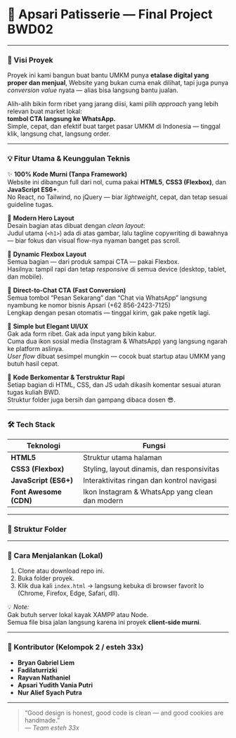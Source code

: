 # 🍪 Apsari Patisserie — Final Project BWD02
---

### 🎯 Visi Proyek

Proyek ini kami bangun buat bantu UMKM punya **etalase digital yang proper dan menjual**, Website yang bukan cuma enak dilihat, tapi juga punya *conversion value* nyata — alias bisa langsung bantu jualan.

Alih-alih bikin form ribet yang jarang diisi, kami pilih *approach* yang lebih relevan buat market lokal:  
**tombol CTA langsung ke WhatsApp.**  
Simple, cepat, dan efektif buat target pasar UMKM di Indonesia — tinggal klik, langsung chat, langsung order.

---

### 💡 Fitur Utama & Keunggulan Teknis

✨ **100% Kode Murni (Tanpa Framework)**  
Website ini dibangun full dari nol, cuma pakai **HTML5**, **CSS3 (Flexbox)**, dan **JavaScript ES6+**.  
No React, no Tailwind, no jQuery — biar *lightweight*, cepat, dan tetap sesuai guideline tugas.

🎨 **Modern Hero Layout**  
Desain bagian atas dibuat dengan *clean layout*:  
Judul utama (`<h1>`) ada di atas gambar, lalu tagline copywriting di bawahnya — biar fokus dan visual flow-nya nyaman banget pas scroll.

📱 **Dynamic Flexbox Layout**  
Semua bagian — dari produk sampai CTA — pakai Flexbox.  
Hasilnya: tampil rapi dan tetap *responsive* di semua device (desktop, tablet, dan mobile).

💬 **Direct-to-Chat CTA (Fast Conversion)**  
Semua tombol “Pesan Sekarang” dan “Chat via WhatsApp” langsung nyambung ke nomor bisnis Apsari (+62 856-2423-7125)  
Lengkap dengan pesan otomatis — tinggal kirim, gak pake ngetik lagi.

🧁 **Simple but Elegant UI/UX**  
Gak ada form ribet. Gak ada input yang bikin kabur.  
Cuma dua ikon sosial media (Instagram & WhatsApp) yang langsung ngarah ke platform aslinya.  
*User flow* dibuat sesimpel mungkin — cocok buat startup atau UMKM yang butuh hasil cepat.

🧩 **Kode Berkomentar & Terstruktur Rapi**  
Setiap bagian di HTML, CSS, dan JS udah dikasih komentar sesuai aturan tugas kuliah BWD.  
Struktur folder juga bersih dan gampang dibaca dosen 😎.

---

### 🛠️ Tech Stack

| Teknologi | Fungsi |
|------------|---------|
| **HTML5** | Struktur utama halaman |
| **CSS3 (Flexbox)** | Styling, layout dinamis, dan responsivitas |
| **JavaScript (ES6+)** | Interaktivitas ringan dan kontrol navigasi |
| **Font Awesome (CDN)** | Ikon Instagram & WhatsApp yang clean dan modern |

---

### 📂 Struktur Folder 

---

### 🚀 Cara Menjalankan (Lokal)

1.  Clone atau download repo ini.  
2.  Buka folder proyek.  
3.  Klik dua kali `index.html` → langsung kebuka di browser favorit lo (Chrome, Firefox, Edge, Safari, dll).

💡 *Note:*  
Gak butuh server lokal kayak XAMPP atau Node.  
Semua file bisa jalan langsung karena ini proyek **client-side murni**.

---

### 👥 Kontributor (Kelompok 2 / esteh 33x)

- **Bryan Gabriel Liem**  
- **Fadilaturrizki**  
- **Rayvan Nathaniel**  
- **Apsari Yudith Vania Putri**  
- **Nur Alief Syach Putra**

---

> “Good design is honest, good code is clean — and good cookies are handmade.”  
> — *Team esteh 33x*

